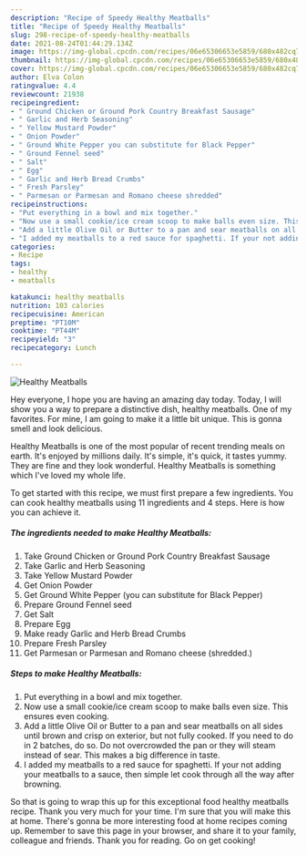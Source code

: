 ```yaml
---
description: "Recipe of Speedy Healthy Meatballs"
title: "Recipe of Speedy Healthy Meatballs"
slug: 298-recipe-of-speedy-healthy-meatballs
date: 2021-08-24T01:44:29.134Z
image: https://img-global.cpcdn.com/recipes/06e65306653e5859/680x482cq70/healthy-meatballs-recipe-main-photo.jpg
thumbnail: https://img-global.cpcdn.com/recipes/06e65306653e5859/680x482cq70/healthy-meatballs-recipe-main-photo.jpg
cover: https://img-global.cpcdn.com/recipes/06e65306653e5859/680x482cq70/healthy-meatballs-recipe-main-photo.jpg
author: Elva Colon
ratingvalue: 4.4
reviewcount: 21938
recipeingredient:
- " Ground Chicken or Ground Pork Country Breakfast Sausage"
- " Garlic and Herb Seasoning"
- " Yellow Mustard Powder"
- " Onion Powder"
- " Ground White Pepper you can substitute for Black Pepper"
- " Ground Fennel seed"
- " Salt"
- " Egg"
- " Garlic and Herb Bread Crumbs"
- " Fresh Parsley"
- " Parmesan or Parmesan and Romano cheese shredded"
recipeinstructions:
- "Put everything in a bowl and mix together."
- "Now use a small cookie/ice cream scoop to make balls even size. This ensures even cooking."
- "Add a little Olive Oil or Butter to a pan and sear meatballs on all sides until brown and crisp on exterior, but not fully cooked. If you need to do in 2 batches, do so. Do not overcrowded the pan or they will steam instead of sear. This makes a big difference in taste."
- "I added my meatballs to a red sauce for spaghetti. If your not adding your meatballs to a sauce, then simple let cook through all the way after browning."
categories:
- Recipe
tags:
- healthy
- meatballs

katakunci: healthy meatballs 
nutrition: 103 calories
recipecuisine: American
preptime: "PT10M"
cooktime: "PT44M"
recipeyield: "3"
recipecategory: Lunch

---
```



![Healthy Meatballs](https://img-global.cpcdn.com/recipes/06e65306653e5859/680x482cq70/healthy-meatballs-recipe-main-photo.jpg)

Hey everyone, I hope you are having an amazing day today. Today, I will show you a way to prepare a distinctive dish, healthy meatballs. One of my favorites. For mine, I am going to make it a little bit unique. This is gonna smell and look delicious.



Healthy Meatballs is one of the most popular of recent trending meals on earth. It's enjoyed by millions daily. It's simple, it's quick, it tastes yummy. They are fine and they look wonderful. Healthy Meatballs is something which I've loved my whole life.


To get started with this recipe, we must first prepare a few ingredients. You can cook healthy meatballs using 11 ingredients and 4 steps. Here is how you can achieve it.

<!--inarticleads1-->

##### The ingredients needed to make Healthy Meatballs:

1. Take  Ground Chicken or Ground Pork Country Breakfast Sausage
1. Take  Garlic and Herb Seasoning
1. Take  Yellow Mustard Powder
1. Get  Onion Powder
1. Get  Ground White Pepper (you can substitute for Black Pepper)
1. Prepare  Ground Fennel seed
1. Get  Salt
1. Prepare  Egg
1. Make ready  Garlic and Herb Bread Crumbs
1. Prepare  Fresh Parsley
1. Get  Parmesan or Parmesan and Romano cheese (shredded.)




<!--inarticleads2-->

##### Steps to make Healthy Meatballs:

1. Put everything in a bowl and mix together.
1. Now use a small cookie/ice cream scoop to make balls even size. This ensures even cooking.
1. Add a little Olive Oil or Butter to a pan and sear meatballs on all sides until brown and crisp on exterior, but not fully cooked. If you need to do in 2 batches, do so. Do not overcrowded the pan or they will steam instead of sear. This makes a big difference in taste.
1. I added my meatballs to a red sauce for spaghetti. If your not adding your meatballs to a sauce, then simple let cook through all the way after browning.




So that is going to wrap this up for this exceptional food healthy meatballs recipe. Thank you very much for your time. I'm sure that you will make this at home. There's gonna be more interesting food at home recipes coming up. Remember to save this page in your browser, and share it to your family, colleague and friends. Thank you for reading. Go on get cooking!

